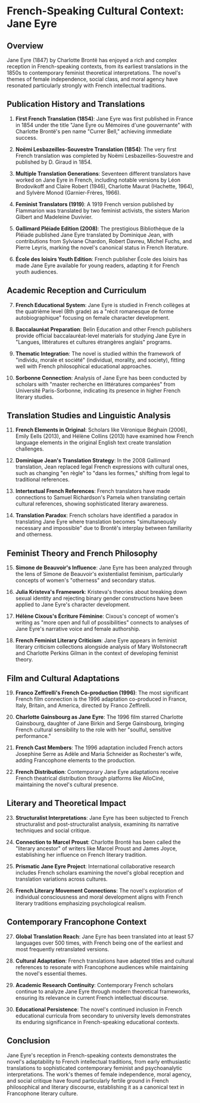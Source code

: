 # French-Speaking Cultural Context: Jane Eyre

## Overview
Jane Eyre (1847) by Charlotte Brontë has enjoyed a rich and complex reception in French-speaking contexts, from its earliest translations in the 1850s to contemporary feminist theoretical interpretations. The novel's themes of female independence, social class, and moral agency have resonated particularly strongly with French intellectual traditions.

## Publication History and Translations

1. **First French Translation (1854)**: Jane Eyre was first published in France in 1854 under the title "Jane Eyre ou Mémoires d'une gouvernante" with Charlotte Brontë's pen name "Currer Bell," achieving immediate success.

2. **Noëmi Lesbazeilles-Souvestre Translation (1854)**: The very first French translation was completed by Noëmi Lesbazeilles-Souvestre and published by D. Giraud in 1854.

3. **Multiple Translation Generations**: Seventeen different translators have worked on Jane Eyre in French, including notable versions by Léon Brodovikoff and Claire Robert (1946), Charlotte Maurat (Hachette, 1964), and Sylvère Monod (Garnier-Frères, 1966).

4. **Feminist Translators (1919)**: A 1919 French version published by Flammarion was translated by two feminist activists, the sisters Marion Gilbert and Madeleine Duvivier.

5. **Gallimard Pléiade Edition (2008)**: The prestigious Bibliothèque de la Pléiade published Jane Eyre translated by Dominique Jean, with contributions from Sylviane Chardon, Robert Davreu, Michel Fuchs, and Pierre Leyris, marking the novel's canonical status in French literature.

6. **École des loisirs Youth Edition**: French publisher École des loisirs has made Jane Eyre available for young readers, adapting it for French youth audiences.

## Academic Reception and Curriculum

7. **French Educational System**: Jane Eyre is studied in French collèges at the quatrième level (8th grade) as a "récit romanesque de forme autobiographique" focusing on female character development.

8. **Baccalauréat Preparation**: Belin Education and other French publishers provide official baccalauréat-level materials for studying Jane Eyre in "Langues, littératures et cultures étrangères anglais" programs.

9. **Thematic Integration**: The novel is studied within the framework of "individu, morale et société" (individual, morality, and society), fitting well with French philosophical educational approaches.

10. **Sorbonne Connection**: Analysis of Jane Eyre has been conducted by scholars with "master recherche en littératures comparées" from Université Paris-Sorbonne, indicating its presence in higher French literary studies.

## Translation Studies and Linguistic Analysis

11. **French Elements in Original**: Scholars like Véronique Béghain (2006), Emily Eells (2013), and Hélène Collins (2013) have examined how French language elements in the original English text create translation challenges.

12. **Dominique Jean's Translation Strategy**: In the 2008 Gallimard translation, Jean replaced legal French expressions with cultural ones, such as changing "en règle" to "dans les formes," shifting from legal to traditional references.

13. **Intertextual French References**: French translators have made connections to Samuel Richardson's Pamela when translating certain cultural references, showing sophisticated literary awareness.

14. **Translation Paradox**: French scholars have identified a paradox in translating Jane Eyre where translation becomes "simultaneously necessary and impossible" due to Brontë's interplay between familiarity and otherness.

## Feminist Theory and French Philosophy

15. **Simone de Beauvoir's Influence**: Jane Eyre has been analyzed through the lens of Simone de Beauvoir's existentialist feminism, particularly concepts of women's "otherness" and secondary status.

16. **Julia Kristeva's Framework**: Kristeva's theories about breaking down sexual identity and rejecting binary gender constructions have been applied to Jane Eyre's character development.

17. **Hélène Cixous's Écriture Féminine**: Cixous's concept of women's writing as "more open and full of possibilities" connects to analyses of Jane Eyre's narrative voice and female authorship.

18. **French Feminist Literary Criticism**: Jane Eyre appears in feminist literary criticism collections alongside analysis of Mary Wollstonecraft and Charlotte Perkins Gilman in the context of developing feminist theory.

## Film and Cultural Adaptations

19. **Franco Zeffirelli's French Co-production (1996)**: The most significant French film connection is the 1996 adaptation co-produced in France, Italy, Britain, and America, directed by Franco Zeffirelli.

20. **Charlotte Gainsbourg as Jane Eyre**: The 1996 film starred Charlotte Gainsbourg, daughter of Jane Birkin and Serge Gainsbourg, bringing French cultural sensibility to the role with her "soulful, sensitive performance."

21. **French Cast Members**: The 1996 adaptation included French actors Josephine Serre as Adèle and Maria Schneider as Rochester's wife, adding Francophone elements to the production.

22. **French Distribution**: Contemporary Jane Eyre adaptations receive French theatrical distribution through platforms like AlloCiné, maintaining the novel's cultural presence.

## Literary and Theoretical Impact

23. **Structuralist Interpretations**: Jane Eyre has been subjected to French structuralist and post-structuralist analysis, examining its narrative techniques and social critique.

24. **Connection to Marcel Proust**: Charlotte Brontë has been called the "literary ancestor" of writers like Marcel Proust and James Joyce, establishing her influence on French literary tradition.

25. **Prismatic Jane Eyre Project**: International collaborative research includes French scholars examining the novel's global reception and translation variations across cultures.

26. **French Literary Movement Connections**: The novel's exploration of individual consciousness and moral development aligns with French literary traditions emphasizing psychological realism.

## Contemporary Francophone Context

27. **Global Translation Reach**: Jane Eyre has been translated into at least 57 languages over 500 times, with French being one of the earliest and most frequently retranslated versions.

28. **Cultural Adaptation**: French translations have adapted titles and cultural references to resonate with Francophone audiences while maintaining the novel's essential themes.

29. **Academic Research Continuity**: Contemporary French scholars continue to analyze Jane Eyre through modern theoretical frameworks, ensuring its relevance in current French intellectual discourse.

30. **Educational Persistence**: The novel's continued inclusion in French educational curricula from secondary to university levels demonstrates its enduring significance in French-speaking educational contexts.

## Conclusion

Jane Eyre's reception in French-speaking contexts demonstrates the novel's adaptability to French intellectual traditions, from early enthusiastic translations to sophisticated contemporary feminist and psychoanalytic interpretations. The work's themes of female independence, moral agency, and social critique have found particularly fertile ground in French philosophical and literary discourse, establishing it as a canonical text in Francophone literary culture.